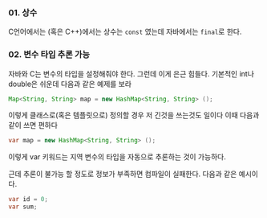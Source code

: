 ### 01. 상수
C언어에서는 (혹은 C++)에서는 상수는 `const` 였는데 자바에서는 `final`로 한다.

### 02. 변수 타입 추론 가능
자바와 C는 변수의 타입을 설정해줘야 한다. 그런데 이게 은근 힘들다. 기본적인 int나 double은 쉬운데 다음과 같은 예제를 보라

``` java
Map<String, String> map = new HashMap<String, String> ();
```
이렇게 클래스로(혹은 템플릿으로) 정의할 경우 저 긴것을 쓰는것도 일이다
이때 다음과 같이 쓰면 편하다

``` java
var map = new HashMap<String, String> ();
```

이렇게 var 키워드는 지역 변수의 타입을 자동으로 추론하는 것이 가능하다.

근데 추론이 불가능 할 정도로 정보가 부족하면 컴파일이 실패한다. 다음과 같은 예시이다.

``` java
var id = 0;
var sum; 
```
